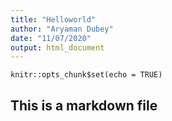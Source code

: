 ```yaml
---
title: "Helloworld"
author: "Aryaman Dubey"
date: "11/07/2020"
output: html_document
---
```


```{r setup, include=FALSE}
knitr::opts_chunk$set(echo = TRUE)
```

## This is a markdown file

